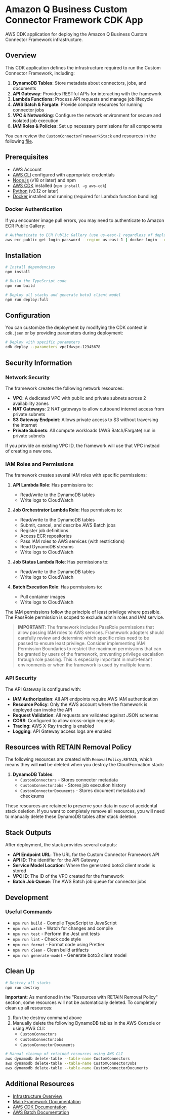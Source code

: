 # Amazon Q Business Custom Connector Framework CDK App

AWS CDK application for deploying the Amazon Q Business Custom Connector Framework infrastructure.

## Overview

This CDK application defines the infrastructure required to run the Custom Connector Framework, including:

1. **DynamoDB Tables**: Store metadata about connectors, jobs, and documents
2. **API Gateway**: Provides RESTful APIs for interacting with the framework
3. **Lambda Functions**: Process API requests and manage job lifecycle
4. **AWS Batch & Fargate**: Provide compute resources for running connector jobs
5. **VPC & Networking**: Configure the network environment for secure and isolated job execution
6. **IAM Roles & Policies**: Set up necessary permissions for all components

You can review the `CustomConnectorFrameworkStack` and resources in the following [file](lib/stacks/custom-connector-framework-stack.ts).

## Prerequisites

- AWS Account
- [AWS CLI](https://docs.aws.amazon.com/cli/latest/userguide/getting-started-install.html) configured with appropriate credentials
- [Node.js](https://nodejs.org/) (v18 or later) and npm
- [AWS CDK](https://docs.aws.amazon.com/cdk/v2/guide/getting_started.html) installed (`npm install -g aws-cdk`)
- [Python](https://www.python.org/downloads/) (v3.12 or later)
- [Docker](https://docs.docker.com/get-docker/) installed and running (required for Lambda function bundling)

### Docker Authentication

If you encounter image pull errors, you may need to authenticate to Amazon ECR Public Gallery:

```bash
# Authenticate to ECR Public Gallery (use us-east-1 regardless of deployment region)
aws ecr-public get-login-password --region us-east-1 | docker login --username AWS --password-stdin public.ecr.aws
```

## Installation

```bash
# Install dependencies
npm install

# Build the TypeScript code
npm run build

# Deploy all stacks and generate boto3 client model
npm run deploy:full
```

## Configuration

You can customize the deployment by modifying the CDK context in `cdk.json` or by providing parameters during deployment:

```bash
# Deploy with specific parameters
cdk deploy --parameters vpcId=vpc-12345678
```

## Security Information

### Network Security

The framework creates the following network resources:

- **VPC**: A dedicated VPC with public and private subnets across 2 availability zones
- **NAT Gateways**: 2 NAT gateways to allow outbound internet access from private subnets
- **S3 Gateway Endpoint**: Allows private access to S3 without traversing the internet
- **Private Subnets**: All compute workloads (AWS Batch/Fargate) run in private subnets

If you provide an existing VPC ID, the framework will use that VPC instead of creating a new one.

### IAM Roles and Permissions

The framework creates several IAM roles with specific permissions:

1. **API Lambda Role**: Has permissions to:

   - Read/write to the DynamoDB tables
   - Write logs to CloudWatch

2. **Job Orchestrator Lambda Role**: Has permissions to:

   - Read/write to the DynamoDB tables
   - Submit, cancel, and describe AWS Batch jobs
   - Register job definitions
   - Access ECR repositories
   - Pass IAM roles to AWS services (with restrictions)
   - Read DynamoDB streams
   - Write logs to CloudWatch

3. **Job Status Lambda Role**: Has permissions to:

   - Read/write to the DynamoDB tables
   - Write logs to CloudWatch

4. **Batch Execution Role**: Has permissions to:
   - Pull container images
   - Write logs to CloudWatch

The IAM permissions follow the principle of least privilege where possible. The PassRole permission is scoped to exclude admin roles and IAM service.

> **IMPORTANT**: The framework includes PassRole permissions that allow passing IAM roles to AWS services. Framework adopters should carefully review and determine which specific roles need to be passed to ensure least privilege. Consider implementing IAM Permission Boundaries to restrict the maximum permissions that can be granted by users of the framework, preventing privilege escalation through role passing. This is especially important in multi-tenant environments or when the framework is used by multiple teams.

### API Security

The API Gateway is configured with:

- **IAM Authorization**: All API endpoints require AWS IAM authentication
- **Resource Policy**: Only the AWS account where the framework is deployed can invoke the API
- **Request Validation**: All requests are validated against JSON schemas
- **CORS**: Configured to allow cross-origin requests
- **Tracing**: AWS X-Ray tracing is enabled
- **Logging**: API Gateway access logs are enabled

## Resources with RETAIN Removal Policy

The following resources are created with `RemovalPolicy.RETAIN`, which means they will **not** be deleted when you destroy the CloudFormation stack:

1. **DynamoDB Tables**:
   - `CustomConnectors` - Stores connector metadata
   - `CustomConnectorJobs` - Stores job execution history
   - `CustomConnectorDocuments` - Stores document metadata and checksums

These resources are retained to preserve your data in case of accidental stack deletion. If you want to completely remove all resources, you will need to manually delete these DynamoDB tables after stack deletion.

## Stack Outputs

After deployment, the stack provides several outputs:

- **API Endpoint URL**: The URL for the Custom Connector Framework API
- **API ID**: The identifier for the API Gateway
- **Service Model Location**: Where the generated boto3 client model is stored
- **VPC ID**: The ID of the VPC created for the framework
- **Batch Job Queue**: The AWS Batch job queue for connector jobs

## Development

### Useful Commands

- `npm run build` - Compile TypeScript to JavaScript
- `npm run watch` - Watch for changes and compile
- `npm run test` - Perform the Jest unit tests
- `npm run lint` - Check code style
- `npm run format` - Format code using Prettier
- `npm run clean` - Clean build artifacts
- `npm run generate-model` - Generate boto3 client model

## Clean Up

```bash
# Destroy all stacks
npm run destroy
```

**Important**: As mentioned in the "Resources with RETAIN Removal Policy" section, some resources will not be automatically deleted. To completely clean up all resources:

1. Run the destroy command above
2. Manually delete the following DynamoDB tables in the AWS Console or using AWS CLI:
   - `CustomConnectors`
   - `CustomConnectorJobs`
   - `CustomConnectorDocuments`

```bash
# Manual cleanup of retained resources using AWS CLI
aws dynamodb delete-table --table-name CustomConnectors
aws dynamodb delete-table --table-name CustomConnectorJobs
aws dynamodb delete-table --table-name CustomConnectorDocuments
```

## Additional Resources

- [Infrastructure Overview](../README.md)
- [Main Framework Documentation](../../README.md)
- [AWS CDK Documentation](https://docs.aws.amazon.com/cdk/v2/guide/home.html)
- [AWS Batch Documentation](https://docs.aws.amazon.com/batch/latest/userguide/what-is-batch.html)
